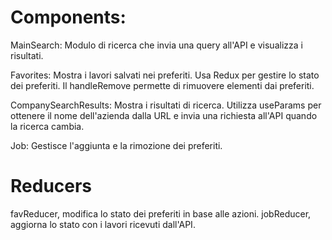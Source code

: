 # Components:

MainSearch: Modulo di ricerca che invia una query all'API e visualizza i risultati. 

Favorites: Mostra i lavori salvati nei preferiti. Usa Redux per gestire lo stato dei preferiti. Il handleRemove permette di rimuovere elementi dai preferiti. 

CompanySearchResults: Mostra i risultati di ricerca. Utilizza useParams per ottenere il nome dell'azienda dalla URL e invia una richiesta all'API quando la ricerca cambia.

Job: Gestisce l'aggiunta e la rimozione dei preferiti. 

# Reducers
favReducer, modifica lo stato dei preferiti in base alle azioni. 
jobReducer, aggiorna lo stato con i lavori ricevuti dall'API.

